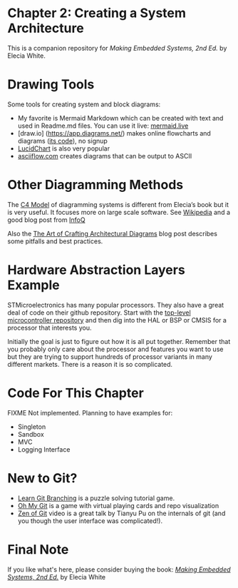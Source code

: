 # Chapter 2: Creating a System Architecture
This is a companion repository for _Making Embedded Systems, 2nd Ed._ by Elecia White. 

# Drawing Tools
Some tools for creating system and block diagrams: 
 * My favorite is Mermaid Markdown which can be created with text and used in Readme.md files. You can use it live: [mermaid.live](https://mermaid.live/) 
 * [draw.io] (https://app.diagrams.net/) makes online flowcharts and diagrams ([its code](https://github.com/jgraph/drawio-desktop/releases/tag/v15.8.7)), no signup
 * [LucidChart](https://www.lucidchart.com/) is also very popular
 * [asciiflow.com](https://asciiflow.com/#/) creates diagrams that can be output to ASCII 

# Other Diagramming Methods
The [C4 Model](https://c4model.com/) of diagramming systems is different from  Elecia’s book but it is very useful. It focuses more on large scale software. See [Wikipedia](https://c4model.com/) and a good blog post from [InfoQ](https://www.infoq.com/articles/C4-architecture-model/)

Also the [The Art of Crafting Architectural Diagrams](https://www.infoq.com/articles/C4-architecture-model/) blog post describes some pitfalls and best practices.

# Hardware Abstraction Layers Example
STMicroelectronics has many popular processors. They also have a great deal of code on their github repository. Start with the [top-level microcontroller repository](https://github.com/STMicroelectronics/STM32Cube_MCU_Overall_Offer) and then dig into the HAL or BSP or CMSIS for a processor that interests you. 

Initially the goal is just to figure out how it is all put together. Remember that you probably only care about the processor and features you want to use but they are trying to support hundreds of processor variants in many different markets. There is a reason it is so complicated.

# Code For This Chapter
FIXME
Not implemented. Planning to have examples for:
  * Singleton
  * Sandbox
  * MVC
  * Logging Interface

# New to Git?
 * [Learn Git Branching](https://learngitbranching.js.org/) is a puzzle solving tutorial game.
 * [Oh My Git](https://ohmygit.org/) is a game with virtual playing cards and repo visualization
 * [Zen of Git](https://www.youtube.com/watch?v=5Gq3KVvcfDk&ab_channel=CascadiaJS) video is a great talk by Tianyu Pu on the internals of git (and you though the user interface was complicated!).


# Final Note
If you like what's here, please consider buying the book: [_Making Embedded Systems, 2nd Ed._](https://learning.oreilly.com/library/view/making-embedded-systems/9781098151539/) by Elecia White
